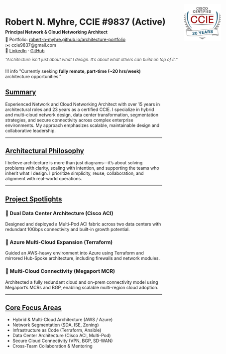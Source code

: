 <div style="display: flex; justify-content: space-between; align-items: flex-start;">
  <div style="line-height: 1.3; margin-top: 0; flex-grow: 1; flex-shrink: 1; flex-basis: 75%;">
    <h1 style="margin-bottom: 0.2em;">Robert N. Myhre, CCIE #9837 (Active)</h1>
    <p style="margin: 0 0 0.4em 0;"><strong>Principal Network & Cloud Networking Architect</strong></p>
    <p style="margin: 0;">📎 Portfolio: <a href="https://robert-n-myhre.github.io/architecture-portfolio">robert-n-myhre.github.io/architecture-portfolio</a></p>
    <p style="margin: 0;">✉️ ccie9837@gmail.com</p>
    <p style="margin: 0;">🔗 <a href="https://www.linkedin.com/in/robert-n-myhre">LinkedIn</a> · <a href="https://github.com/robert-n-myhre">GitHub</a></p>
    <p style="margin: 0.8em 0 0.4em 0; font-style: italic; color: #555; white-space: nowrap; font-size: 0.95em;">
      “Architecture isn’t just about what I design. It’s about what others can build on top of it.”
    </p>
  
  </div>

  <div style="flex: 0 0 auto;">
    <img id="ccie-logo" src="../assets/images/ccie_20years_med.jpg" alt="CCIE Logo" style="width: 120px; margin-left: 20px;" />
  </div>

</div>



!!! info "Currently seeking **fully remote, part-time (~20 hrs/week)** architecture opportunities."


## [Summary](https://robert-n-myhre.github.io/architecture-portfolio/)

Experienced Network and Cloud Networking Architect with over 15 years in architectural roles and 23 years as a certified CCIE. I specialize in hybrid and multi-cloud network design, data center transformation, segmentation strategies, and secure connectivity across complex enterprise environments. My approach emphasizes scalable, maintainable design and collaborative leadership.

---

## [Architectural Philosophy](https://robert-n-myhre.github.io/architecture-portfolio/architectural-philosophy/)

I believe architecture is more than just diagrams—it’s about solving problems with clarity, scaling with intention, and supporting the teams who inherit what I design. I prioritize simplicity, reuse, collaboration, and alignment with real-world operations.

---

## [Project Spotlights](https://robert-n-myhre.github.io/architecture-portfolio/#project-spotlights)

### 🔹 Dual Data Center Architecture (Cisco ACI)
Designed and deployed a Multi-Pod ACI fabric across two data centers with redundant 10Gbps connectivity and built-in growth potential.

### 🔹 Azure Multi-Cloud Expansion (Terraform)
Guided an AWS-heavy environment into Azure using Terraform and mirrored Hub-Spoke architecture, including firewalls and network modules.

### 🔹 Multi-Cloud Connectivity (Megaport MCR)
Architected a fully redundant cloud and on-prem connectivity model using Megaport’s MCRs and BGP, enabling scalable multi-region cloud adoption.

---

## [Core Focus Areas](https://robert-n-myhre.github.io/architecture-portfolio/projects/highlights/)

- Hybrid & Multi-Cloud Architecture (AWS / Azure)  
- Network Segmentation (SDA, ISE, Zoning)  
- Infrastructure as Code (Terraform, Ansible)  
- Data Center Architecture (Cisco ACI, Multi-Pod)  
- Secure Cloud Connectivity (VPN, BGP, SD-WAN)  
- Cross-Team Collaboration & Mentoring